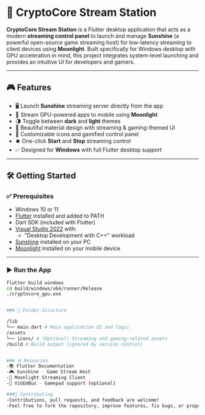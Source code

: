 # 🚀 CryptoCore Stream Station

**CryptoCore Stream Station** is a Flutter desktop application that acts as a modern **streaming control panel** to launch and manage **Sunshine** (a powerful open-source game streaming host) for low-latency streaming to client devices using **Moonlight**. Built specifically for Windows desktop with GPU acceleration in mind, this project integrates system-level launching and provides an intuitive UI for developers and gamers.

---

## 🎮 Features

- 🖥️ Launch **Sunshine** streaming server directly from the app  
- 📱 Stream GPU-powered apps to mobile using **Moonlight**  
- 🌗 Toggle between **dark** and **light** themes  
- 🎨 Beautiful material design with streaming & gaming-themed UI  
- 🧩 Customizable icons and gamified control panel  
- ⏹️ One-click **Start** and **Stop** streaming control  
- ✅ Designed for **Windows** with full Flutter desktop support  

---

## 🛠️ Getting Started

### ✅ Prerequisites

- Windows 10 or 11
- [Flutter](https://flutter.dev/docs/get-started/install/windows) installed and added to PATH
- Dart SDK (included with Flutter)
- [Visual Studio 2022](https://visualstudio.microsoft.com/vs/) with:
  - "Desktop Development with C++" workload
- [Sunshine](https://github.com/LizardByte/Sunshine) installed on your PC
- [Moonlight](https://moonlight-stream.org/) installed on your mobile device

---

### ▶️ Run the App

```bash
flutter build windows
cd build/windows/x64/runner/Release
./cryptocore_gpu.exe


### 📁 Folder Structure

/lib
└── main.dart # Main application UI and logic
/assets
└── icons/ # (Optional) Streaming and gaming-related assets
/build # Build output (ignored by version control)


### 🌐 Resources
-📚 Flutter Documentation
-🎮 Sunshine - Game Stream Host
-📱 Moonlight Streaming Client
-🧰 ViGEmBus - Gamepad support (optional)

###🤝 Contributing
-Contributions, pull requests, and feedback are welcome!
-Feel free to fork the repository, improve features, fix bugs, or propose new ideas.
